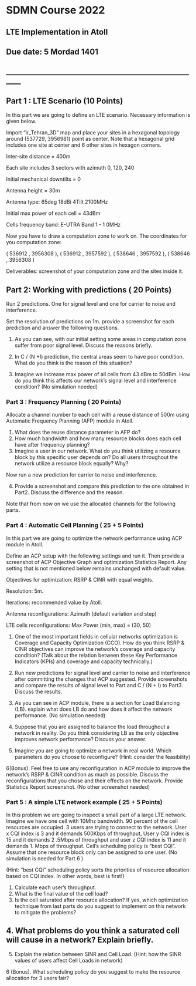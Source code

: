 # SDMN Course 2022

## LTE Implementation in Atoll

## Due date: 5 Mordad 1401

## ______________________________________________________

## Part 1 : LTE Scenario (10 Points)

In this part we are going to define an LTE scenario. Necessary information is given below.

Import “ir_Tehran_3D” map and place your sites in a hexagonal topology around (537729,
3956981) point as center. Note that a hexagonal grid includes one site at center and 6 other sites
in hexagon corners.

Inter-site distance = 400m

Each site includes 3 sectors with azimuth 0, 120, 240

Initial mechanical downtilts = 0

Antenna height = 30m

Antenna type: 65deg 18dBi 4Tilt 2100MHz

Initial max power of each cell = 43dBm

Cells frequency band: E-UTRA Band 1 - 1 0MHz

Now you have to draw a computation zone to work on. The coordinates for you computation zone:

( 536912 , 3956308 ), ( 536912 , 3957592 ), ( 538646 , 3957592 ), ( 538646 , 3956308 )

Deliverables: screenshot of your computation zone and the sites inside it.

## Part 2: Working with predictions ( 20 Points)

Run 2 predictions. One for signal level and one for carrier to noise and interference.

Set the resolution of predictions on 1m. provide a screenshot for each prediction and answer the
following questions.

1. As you can see, with our initial setting some areas in computation zone suffer from poor signal
level. Discuss the reasons briefly.
2. In C / (N +I) prediction, the central areas seem to have poor condition. What do you think is the
reason of this situation?


3. Imagine we increase max power of all cells from 43 dBm to 50dBm. How do you think this
affects our network’s signal level and interference condition? (No simulation needed)

### Part 3 : Frequency Planning ( 20 Points)

Allocate a channel number to each cell with a reuse distance of 500m using Automatic Frequency
Planning (AFP) module in Atoll.

1. What does the reuse distance parameter in AFP do?
2. How much bandwidth and how many resource blocks does each cell have after frequency
planning?
3. Imagine a user in our network. What do you think utilizing a resource block by this specific user
depends on? Do all users throughout the network utilize a resource block equally? Why?

Now run a new prediction for carrier to noise and interference.

4. Provide a screenshot and compare this prediction to the one obtained in Part2. Discuss the
difference and the reason.

Note that from now on we use the allocated channels for the following parts.

### Part 4 : Automatic Cell Planning ( 25 + 5 Points)

In this part we are going to optimize the network performance using ACP module in Atoll.

Define an ACP setup with the following settings and run it. Then provide a screenshot of ACP
Objective Graph and optimization Statistics Report. Any setting that is not mentioned below
remains unchanged with default value.

Objectives for optimization: RSRP & CINR with equal weights.

Resolution: 5m.

Iterations: recommended value by Atoll.

Antenna reconfigurations: Azimuth (default variation and step)

LTE cells reconfigurations: Max Power (min, max) = (30, 50)

1. One of the most important fields in cellular networks optimization is Coverage and Capacity
Optimization (CCO). How do you think RSRP & CINR objectives can improve the network’s
coverage and capacity condition? (Talk about the relation between these Key Performance
Indicators (KPIs) and coverage and capacity technically.)
2. Run new predictions for signal level and carrier to noise and interference after committing the
changes that ACP suggested. Provide screenshots and compare the results of signal level to Part
and C / (N + I) to Part3. Discuss the results.
3. As you can see in ACP module, there is a section for Load Balancing (LB). explain what does
LB do and how does it affect the network performance. (No simulation needed)


4. Suppose that you are assigned to balance the load throughout a network in reality. Do you think
considering LB as the only objective improves network performance? Discuss your answer.
5. Imagine you are going to optimize a network in real world. Which parameters do you choose to
reconfigure? (Hint: consider the feasibility)

6(Bonus). Feel free to use any reconfiguration in ACP module to improve the network’s RSRP &
CINR condition as much as possible. Discuss the reconfigurations that you chose and their effects
on the network. Provide Statistics Report screenshot. (No other screenshot needed)

### Part 5 : A simple LTE network example ( 25 + 5 Points)

In this problem we are going to inspect a small part of a large LTE network. Imagine we have one
cell with 10Mhz bandwidth. 90 percent of the cell resources are occupied. 3 users are trying to
connect to the network. User x CQI index is 3 and it demands 500Kbps of throughput, User y CQI
index is 15 and it demands 2 .5Mbps of throughput and user z CQI index is 11 and it demands 1.
Mbps of throughput. Cell’s scheduling policy is “best CQI”. Assume that one resource block only
can be assigned to one user. (No simulation is needed for Part 6 )

(Hint: “best CQI” scheduling policy sorts the priorities of resource allocation based on CQI index.
In other words, best is first!)

1. Calculate each user’s throughput.
2. What is the final value of the cell load?
3. Is the cell saturated after resource allocation? If yes, which optimization technique from last
parts do you suggest to implement on this network to mitigate the problems?

## 4. What problems do you think a saturated cell will cause in a network? Explain briefly.

5. Explain the relation between SINR and Cell Load. (Hint: how the SINR values of users affect
Cell Loads in network)

6 (Bonus). What scheduling policy do you suggest to make the resource allocation for 3 users fair?



